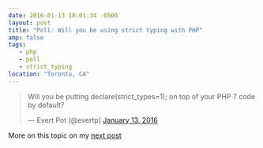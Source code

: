 ```yaml
---
date: 2016-01-13 18:01:34 -0500
layout: post
title: "Poll: Will you be using strict typing with PHP"
amp: false
tags:
   - php
   - poll
   - strict_typing
location: "Toronto, CA"
---
```


<blockquote class="twitter-tweet" lang="en"><p lang="en" dir="ltr">Will you be putting declare(strict_types=1); on top of your PHP 7 code by default?</p>&mdash; Evert Pot (@evertp) <a href="https://twitter.com/evertp/status/687408773946863616">January 13, 2016</a></blockquote>
<script async src="//platform.twitter.com/widgets.js" charset="utf-8"></script>

More on this topic on my [next post][1]

[1]: /strict-types-pollresults/
